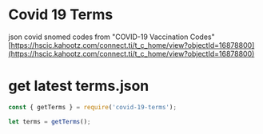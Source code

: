 # Covid 19 Terms

json covid snomed codes from "COVID-19 Vaccination Codes"
[https://hscic.kahootz.com/connect.ti/t_c_home/view?objectId=16878800](https://hscic.kahootz.com/connect.ti/t_c_home/view?objectId=16878800)

# get latest terms.json

```js
const { getTerms } = require('covid-19-terms');

let terms = getTerms();
```
